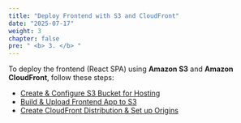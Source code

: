 ```yaml
---
title: "Deploy Frontend with S3 and CloudFront"
date: "2025-07-17"
weight: 3
chapter: false
pre: " <b> 3. </b> "
---
```


To deploy the frontend (React SPA) using **Amazon S3** and **Amazon CloudFront**, follow these steps:

- [Create & Configure S3 Bucket for Hosting](1-create-s3-hosting)
- [Build & Upload Frontend App to S3](2-build-upload-frontend)
- [Create CloudFront Distribution & Set up Origins](3-create-cloudfront-origins)